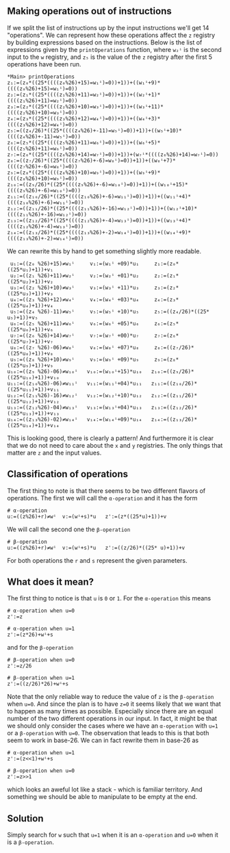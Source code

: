 Making operations out of instructions
-------------------------------------
If we split the list of instructions up by the input instructions we'll get 14 "operations". We can represent how these operations affect the `z` registry by building expressions based on the instructions. Below is the list of expressions given by the `printOperations` function, where `w₂ⁱ` is the second input to the `w` registry, and `z₅` is the value of the `z` registry after the first 5 operations have been run.
```
*Main> printOperations
z₁:=(z₀*((25*((((z₀%26)+15)=w₁ⁱ)=0))+1))+((w₁ⁱ+9)*((((z₀%26)+15)=w₁ⁱ)=0))
z₂:=(z₁*((25*((((z₁%26)+11)=w₂ⁱ)=0))+1))+((w₂ⁱ+1)*((((z₁%26)+11)=w₂ⁱ)=0))
z₃:=(z₂*((25*((((z₂%26)+10)=w₃ⁱ)=0))+1))+((w₃ⁱ+11)*((((z₂%26)+10)=w₃ⁱ)=0))
z₄:=(z₃*((25*((((z₃%26)+12)=w₄ⁱ)=0))+1))+((w₄ⁱ+3)*((((z₃%26)+12)=w₄ⁱ)=0))
z₅:=((z₄/26)*((25*((((z₄%26)+-11)=w₅ⁱ)=0))+1))+((w₅ⁱ+10)*((((z₄%26)+-11)=w₅ⁱ)=0))
z₆:=(z₅*((25*((((z₅%26)+11)=w₆ⁱ)=0))+1))+((w₆ⁱ+5)*((((z₅%26)+11)=w₆ⁱ)=0))
z₇:=(z₆*((25*((((z₆%26)+14)=w₇ⁱ)=0))+1))+(w₇ⁱ*((((z₆%26)+14)=w₇ⁱ)=0))
z₈:=((z₇/26)*((25*((((z₇%26)+-6)=w₈ⁱ)=0))+1))+((w₈ⁱ+7)*((((z₇%26)+-6)=w₈ⁱ)=0))
z₉:=(z₈*((25*((((z₈%26)+10)=w₉ⁱ)=0))+1))+((w₉ⁱ+9)*((((z₈%26)+10)=w₉ⁱ)=0))
z₁₀:=((z₉/26)*((25*((((z₉%26)+-6)=w₁₀ⁱ)=0))+1))+((w₁₀ⁱ+15)*((((z₉%26)+-6)=w₁₀ⁱ)=0))
z₁₁:=((z₁₀/26)*((25*((((z₁₀%26)+-6)=w₁₁ⁱ)=0))+1))+((w₁₁ⁱ+4)*((((z₁₀%26)+-6)=w₁₁ⁱ)=0))
z₁₂:=((z₁₁/26)*((25*((((z₁₁%26)+-16)=w₁₂ⁱ)=0))+1))+((w₁₂ⁱ+10)*((((z₁₁%26)+-16)=w₁₂ⁱ)=0))
z₁₃:=((z₁₂/26)*((25*((((z₁₂%26)+-4)=w₁₃ⁱ)=0))+1))+((w₁₃ⁱ+4)*((((z₁₂%26)+-4)=w₁₃ⁱ)=0))
z₁₄:=((z₁₃/26)*((25*((((z₁₃%26)+-2)=w₁₄ⁱ)=0))+1))+((w₁₄ⁱ+9)*((((z₁₃%26)+-2)=w₁₄ⁱ)=0))
```
We can rewrite this by hand to get something slightly more readable.
```
 u₁:=((z₀ %26)+15)≠w₁ⁱ     v₁:=(w₁ⁱ +09)*u₁     z₁:=(z₀*((25*u₁)+1))+v₁
 u₂:=((z₁ %26)+11)≠w₂ⁱ     v₂:=(w₂ⁱ +01)*u₂     z₂:=(z₁*((25*u₂)+1))+v₂
 u₃:=((z₂ %26)+10)≠w₃ⁱ     v₃:=(w₃ⁱ +11)*u₃     z₃:=(z₂*((25*u₃)+1))+v₃
 u₄:=((z₃ %26)+12)≠w₄ⁱ     v₄:=(w₄ⁱ +03)*u₄     z₄:=(z₃*((25*u₄)+1))+v₄
 u₅:=((z₄ %26)-11)≠w₅ⁱ     v₅:=(w₅ⁱ +10)*u₅     z₅:=((z₄/26)*((25* u₅)+1))+v₅
 u₆:=((z₅ %26)+11)≠w₆ⁱ     v₆:=(w₆ⁱ +05)*u₆     z₆:=(z₅*((25*u₆)+1))+v₆
 u₇:=((z₆ %26)+14)≠w₇ⁱ     v₇:=(w₇ⁱ +00)*u₇     z₇:=(z₆*((25*u₇)+1))+v₇
 u₈:=((z₇ %26)-06)≠w₈ⁱ     v₈:=(w₈ⁱ +07)*u₈     z₈:=((z₇/26)*((25*u₈)+1))+v₈
 u₉:=((z₈ %26)+10)≠w₉ⁱ     v₉:=(w₉ⁱ +09)*u₉     z₉:=(z₈*((25*u₉)+1))+v₉
u₁₀:=((z₉ %26)-06)≠w₁₀ⁱ   v₁₀:=(w₁₀ⁱ+15)*u₁₀   z₁₀:=((z₉/26)*((25*u₁₀)+1))+v₁₀
u₁₁:=((z₁₀%26)-06)≠w₁₁ⁱ   v₁₁:=(w₁₁ⁱ+04)*u₁₁   z₁₁:=((z₁₀/26)*((25*u₁₁)+1))+v₁₁
u₁₂:=((z₁₁%26)-16)≠w₁₂ⁱ   v₁₂:=(w₁₂ⁱ+10)*u₁₂   z₁₂:=((z₁₁/26)*((25*u₁₂)+1))+v₁₂
u₁₃:=((z₁₂%26)-04)≠w₁₃ⁱ   v₁₃:=(w₁₃ⁱ+04)*u₁₃   z₁₃:=((z₁₂/26)*((25*u₁₃)+1))+v₁₃
u₁₄:=((z₁₃%26)-02)≠w₁₄ⁱ   v₁₄:=(w₁₄ⁱ+09)*u₁₄   z₁₄:=((z₁₃/26)*((25*u₁₄)+1))+v₁₄
```
This is looking good, there is clearly a pattern! And furthermore it is clear that we do not need to care about the `x` and `y` registries. The only things that matter are `z` and the input values.

Classification of operations
----------------------------
The first thing to note is that there seems to be two different flavors of operations. The first we will call the `α-operation` and it has the form
```
# α-operation
u:=((z%26)+r)≠wⁱ  v:=(wⁱ+s)*u   z':=(z*((25*u)+1))+v
```
We will call the second one the `β-operation`
```
# β-operation
u:=((z%26)+r)≠wⁱ  v:=(wⁱ+s)*u   z':=((z/26)*((25* u)+1))+v
```
For both operations the `r` and `s` represent the given parameters.


What does it mean?
------------------
The first thing to notice is that `u` is `0` or `1`. For the `α-operation` this means
```
# α-operation when u=0
z':=z

# α-operation when u=1
z':=(z*26)+wⁱ+s
```
and for the `β-operation`
```
# β-operation when u=0
z':=z/26

# β-operation when u=1
z':=((z/26)*26)+wⁱ+s
```

Note that the only reliable way to reduce the value of `z` is the `β-operation` when `u=0`. And since the plan is to have `z=0` it seems likely that we want that to happen as many times as possible. Especially since there are an equal number of the two different operations in our input. In fact, it might be that we should only consider the cases where we have an `α-operation` with `u=1` or a `β-operation` with `u=0`. The observation that leads to this is that both seem to work in base-26. We can in fact rewrite them in base-26 as
```
# α-operation when u=1
z':=(z<<1)+wⁱ+s

# β-operation when u=0
z':=z>>1
```
which looks an aweful lot like a stack - which is familiar territory. And something we should be able to manipulate to be empty at the end.

Solution
--------
Simply search for `w` such that `u=1` when it is an `α-operation` and `u=0` when it is a  `β-operation`.


